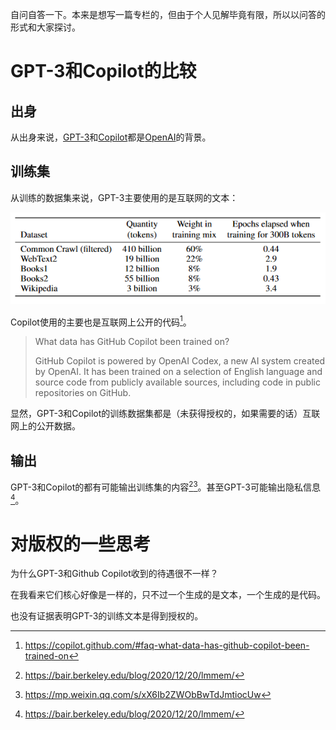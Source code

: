 
自问自答一下。本来是想写一篇专栏的，但由于个人见解毕竟有限，所以以问答的形式和大家探讨。

# GPT-3和Copilot的比较

## 出身

从出身来说，[GPT-3](https://arxiv.org/abs/2005.14165)和[Copilot](https://copilot.github.com/)都是[OpenAI](https://openai.com/)的背景。

## 训练集

从训练的数据集来说，GPT-3主要使用的是互联网的文本：

![Datasets used to train GPT-3](../pics/Datasets-used-to-train-GPT-3.png)

Copilot使用的主要也是互联网上公开的代码[^1]。

> What data has GitHub Copilot been trained on?
>
> GitHub Copilot is powered by OpenAI Codex, a new AI system created by OpenAI. It has been trained on a selection of English language and source code from publicly available sources, including code in public repositories on GitHub.

显然，GPT-3和Copilot的训练数据集都是（未获得授权的，如果需要的话）互联网上的公开数据。

## 输出

GPT-3和Copilot的都有可能输出训练集的内容[^2][^3]。甚至GPT-3可能输出隐私信息[^2]。

# 对版权的一些思考



为什么GPT-3和Github Copilot收到的待遇很不一样？

在我看来它们核心好像是一样的，只不过一个生成的是文本，一个生成的是代码。

也没有证据表明GPT-3的训练文本是得到授权的。

[^1]: https://copilot.github.com/#faq-what-data-has-github-copilot-been-trained-on
[^2]: https://bair.berkeley.edu/blog/2020/12/20/lmmem/
[^3]: https://mp.weixin.qq.com/s/xX6Ib2ZWObBwTdJmtiocUw
